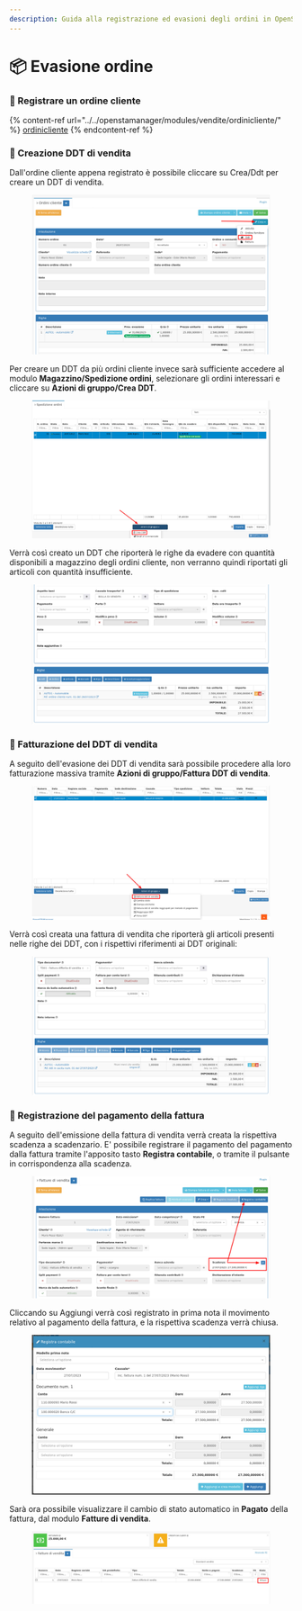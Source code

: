 ```yaml
---
description: Guida alla registrazione ed evasioni degli ordini in OpenSTAManager
---
```


# 📦 Evasione ordine

### 📕 Registrare un ordine cliente

{% content-ref url="../../openstamanager/modules/vendite/ordinicliente/" %}
[ordinicliente](../../openstamanager/modules/vendite/ordinicliente/)
{% endcontent-ref %}

### 📕 Creazione DDT di vendita

Dall'ordine cliente appena registrato è possibile cliccare su Crea/Ddt per creare un DDT di vendita.

<figure><img src="../../.gitbook/assets/immagine (635).png" alt=""><figcaption></figcaption></figure>

Per creare un DDT da più ordini cliente invece sarà sufficiente accedere al modulo **Magazzino/Spedizione ordini**, selezionare gli ordini interessari e cliccare su **Azioni di gruppo/Crea DDT**.

<figure><img src="../../.gitbook/assets/immagine (120).png" alt=""><figcaption></figcaption></figure>

Verrà così creato un DDT che riporterà le righe da evadere con quantità disponibili a magazzino degli ordini cliente, non verranno quindi riportati gli articoli con quantità insufficiente.

<figure><img src="../../.gitbook/assets/immagine (646).png" alt=""><figcaption></figcaption></figure>

### 📕 Fatturazione del DDT di vendita

A seguito dell'evasione dei DDT di vendita sarà possibile procedere alla loro fatturazione massiva tramite **Azioni di gruppo/Fattura DDT di vendita**.&#x20;

<figure><img src="../../.gitbook/assets/immagine (639).png" alt=""><figcaption></figcaption></figure>

Verrà così creata una fattura di vendita che riporterà gli articoli presenti nelle righe dei DDT, con i rispettivi riferimenti ai DDT originali:

<figure><img src="../../.gitbook/assets/immagine (634).png" alt=""><figcaption></figcaption></figure>

### 📕 Registrazione del pagamento della fattura

A seguito dell'emissione della fattura di vendita verrà creata la rispettiva scadenza a scadenzario. E' possibile registrare il pagamento del pagamento dalla fattura tramite l'apposito tasto **Registra contabile**, o tramite il pulsante in corrispondenza alla scadenza.

<figure><img src="../../.gitbook/assets/immagine (642).png" alt=""><figcaption></figcaption></figure>

Cliccando su Aggiungi verrà così registrato in prima nota il movimento relativo al pagamento della fattura, e la rispettiva scadenza verrà chiusa.

<figure><img src="../../.gitbook/assets/immagine (643).png" alt=""><figcaption></figcaption></figure>

Sarà ora possibile visualizzare il cambio di stato automatico in **Pagato** della fattura, dal modulo **Fatture di vendita**.

<figure><img src="../../.gitbook/assets/immagine (640).png" alt=""><figcaption></figcaption></figure>
